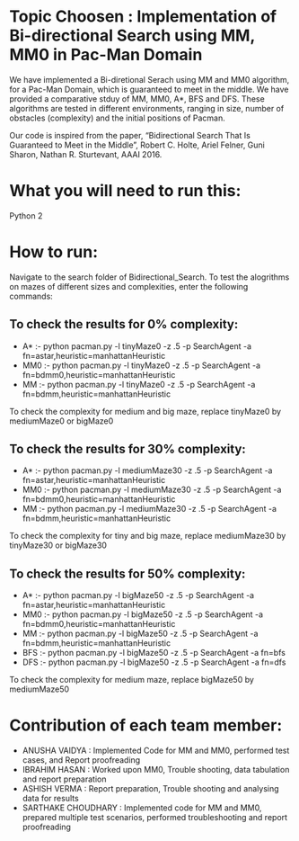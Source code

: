 
# Topic Choosen : Implementation of Bi-directional Search using MM, MM0 in Pac-Man Domain

We have implemented a Bi-diretional Serach using MM and MM0 algorithm, for a Pac-Man Domain, which is guaranteed to meet in the middle. We have provided a comparative stduy of MM, MM0, A*, BFS and DFS. These algorithms are tested in different environments, ranging in size, number of obstacles (complexity) and the initial positions of Pacman.


Our code is inspired from the paper, “Bidirectional Search That Is Guaranteed to Meet in the Middle”, Robert C. Holte, Ariel Felner, Guni Sharon, Nathan R. Sturtevant, AAAI 2016.


# What you will need to run this:

Python 2

# How to run:
Navigate to the search folder of Bidirectional_Search. To test the alogrithms on mazes of different sizes and complexities, enter the following commands:

## To check the results for 0% complexity:

* A* :- python pacman.py -l tinyMaze0 -z .5 -p SearchAgent -a fn=astar,heuristic=manhattanHeuristic 
* MM0 :- python pacman.py -l tinyMaze0 -z .5 -p SearchAgent -a fn=bdmm0,heuristic=manhattanHeuristic
* MM :- python pacman.py -l tinyMaze0 -z .5 -p SearchAgent -a fn=bdmm,heuristic=manhattanHeuristic

 To check the complexity for medium and big maze, replace tinyMaze0 by mediumMaze0 or bigMaze0

## To check the results for 30% complexity:

* A* :- python pacman.py -l mediumMaze30 -z .5 -p SearchAgent -a fn=astar,heuristic=manhattanHeuristic
* MM0 :- python pacman.py -l mediumMaze30 -z .5 -p SearchAgent -a fn=bdmm0,heuristic=manhattanHeuristic
* MM :- python pacman.py -l mediumMaze30 -z .5 -p SearchAgent -a fn=bdmm,heuristic=manhattanHeuristic

 To check the complexity for tiny and big maze, replace mediumMaze30 by tinyMaze30 or bigMaze30

## To check the results for 50% complexity:

* A* :- python pacman.py -l bigMaze50 -z .5 -p SearchAgent -a fn=astar,heuristic=manhattanHeuristic
* MM0 :- python pacman.py -l bigMaze50 -z .5 -p SearchAgent -a fn=bdmm0,heuristic=manhattanHeuristic
* MM :- python pacman.py -l bigMaze50 -z .5 -p SearchAgent -a fn=bdmm,heuristic=manhattanHeuristic
* BFS :- python pacman.py -l bigMaze50 -z .5 -p SearchAgent -a fn=bfs
* DFS :- python pacman.py -l bigMaze50 -z .5 -p SearchAgent -a fn=dfs

 To check the complexity for medium maze, replace bigMaze50 by mediumMaze50 

# Contribution of each team member:
* ANUSHA VAIDYA :  Implemented Code for MM and MM0, performed test cases, and Report proofreading
* IBRAHIM HASAN : Worked upon MM0, Trouble shooting, data tabulation and report preparation
* ASHISH VERMA  : Report preparation, Trouble shooting and analysing data for results 
* SARTHAKE CHOUDHARY : Implemented code for MM and MM0, prepared multiple test scenarios, performed troubleshooting and report proofreading
